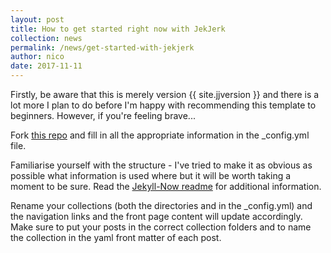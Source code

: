 ```yaml
---
layout: post
title: How to get started right now with JekJerk
collection: news
permalink: /news/get-started-with-jekjerk
author: nico
date: 2017-11-11
---
```


Firstly, be aware that this is merely version {{ site.jjversion }} and there is a lot more I plan to do before I'm happy with recommending this template to beginners. However, if you're feeling brave...

Fork [this repo](https://github.com/nicoboyce/nicoboyce.github.io) and fill in all the appropriate information in the _config.yml file.

Familiarise yourself with the structure - I've tried to make it as obvious as possible what information is used where but it will be worth taking a moment to be sure. Read the [Jekyll-Now readme](https://github.com/barryclark/jekyll-now/blob/master/README.md) for additional information.

Rename your collections (both the directories and in the _config.yml) and the navigation links and the front page content will update accordingly. Make sure to put your posts in the correct collection folders and to name the collection in the yaml front matter of each post.